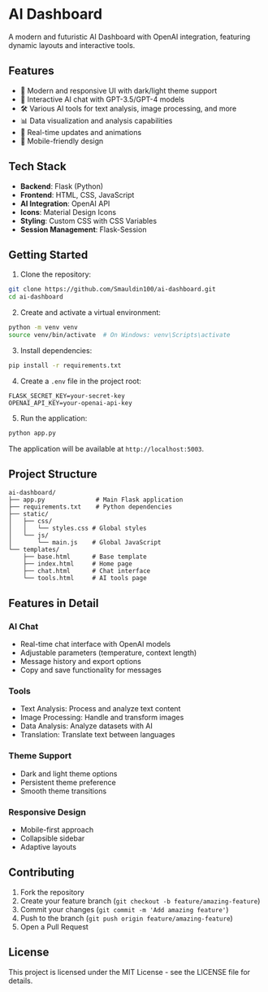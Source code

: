 # AI Dashboard

A modern and futuristic AI Dashboard with OpenAI integration, featuring dynamic layouts and interactive tools.

## Features

- 🎨 Modern and responsive UI with dark/light theme support
- 💬 Interactive AI chat with GPT-3.5/GPT-4 models
- 🛠️ Various AI tools for text analysis, image processing, and more
- 📊 Data visualization and analysis capabilities
- 🔄 Real-time updates and animations
- 📱 Mobile-friendly design

## Tech Stack

- **Backend**: Flask (Python)
- **Frontend**: HTML, CSS, JavaScript
- **AI Integration**: OpenAI API
- **Icons**: Material Design Icons
- **Styling**: Custom CSS with CSS Variables
- **Session Management**: Flask-Session

## Getting Started

1. Clone the repository:
```bash
git clone https://github.com/Smauldin100/ai-dashboard.git
cd ai-dashboard
```

2. Create and activate a virtual environment:
```bash
python -m venv venv
source venv/bin/activate  # On Windows: venv\Scripts\activate
```

3. Install dependencies:
```bash
pip install -r requirements.txt
```

4. Create a `.env` file in the project root:
```env
FLASK_SECRET_KEY=your-secret-key
OPENAI_API_KEY=your-openai-api-key
```

5. Run the application:
```bash
python app.py
```

The application will be available at `http://localhost:5003`.

## Project Structure

```
ai-dashboard/
├── app.py              # Main Flask application
├── requirements.txt    # Python dependencies
├── static/
│   ├── css/
│   │   └── styles.css # Global styles
│   └── js/
│       └── main.js    # Global JavaScript
└── templates/
    ├── base.html      # Base template
    ├── index.html     # Home page
    ├── chat.html      # Chat interface
    └── tools.html     # AI tools page
```

## Features in Detail

### AI Chat
- Real-time chat interface with OpenAI models
- Adjustable parameters (temperature, context length)
- Message history and export options
- Copy and save functionality for messages

### Tools
- Text Analysis: Process and analyze text content
- Image Processing: Handle and transform images
- Data Analysis: Analyze datasets with AI
- Translation: Translate text between languages

### Theme Support
- Dark and light theme options
- Persistent theme preference
- Smooth theme transitions

### Responsive Design
- Mobile-first approach
- Collapsible sidebar
- Adaptive layouts

## Contributing

1. Fork the repository
2. Create your feature branch (`git checkout -b feature/amazing-feature`)
3. Commit your changes (`git commit -m 'Add amazing feature'`)
4. Push to the branch (`git push origin feature/amazing-feature`)
5. Open a Pull Request

## License

This project is licensed under the MIT License - see the LICENSE file for details. 